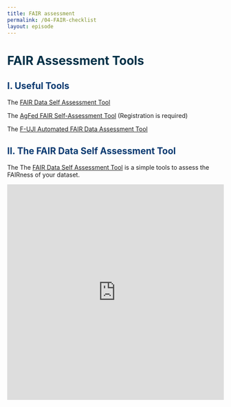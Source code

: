 ```yaml
---
title: FAIR assessment
permalink: /04-FAIR-checklist
layout: episode
---
```


# <span style="color:#023047"> FAIR Assessment Tools </span>

## <span style="color:#063970"> **I. Useful Tools** </span>

The [FAIR Data Self Assessment Tool](https://ardc.edu.au/resource/fair-data-self-assessment-tool/)

The [AgFed FAIR Self-Assessment Tool](https://assessment.agrefed.org.au/) (Registration is required)

The [F-UJI Automated FAIR Data Assessment Tool](https://www.fairsfair.eu/f-uji-automated-fair-data-assessment-tool)

## <span style="color:#063970"> **II. The FAIR Data Self Assessment Tool** </span>

The The [FAIR Data Self Assessment Tool](https://ardc.edu.au/resource/fair-data-self-assessment-tool/) is a simple tools to assess the FAIRness of your dataset.

<iframe src="https://ardc.edu.au/wp-content/themes/ardc/fairdata-tool.html" width="100%" height="500px" frameborder="0;"></iframe>
